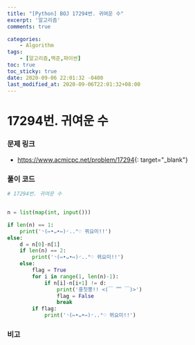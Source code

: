 ```yaml
---
title: "[Python] BOJ 17294번. 귀여운 수"
excerpt: '알고리즘'
comments: true

categories:
    - Algorithm
tags:
    - [알고리즘,백준,파이썬]
toc: true
toc_sticky: true
date: 2020-09-06 22:01:32 -0400
last_modified_at: 2020-09-06T22:01:32+08:00
---
```


# 17294번. 귀여운 수

### 문제 링크
- <https://www.acmicpc.net/problem/17294>{: target="\_blank"}

### 풀이 코드

```python
# 17294번. 귀여운 수


n = list(map(int, input()))

if len(n) == 1:
    print('◝(⑅•ᴗ•⑅)◜..°♡ 뀌요미!!')
else:
    d = n[0]-n[1]
    if len(n) == 2:
        print('◝(⑅•ᴗ•⑅)◜..°♡ 뀌요미!!')
    else:
        flag = True
        for i in range(1, len(n)-1):
            if n[i]-n[i+1] != d:
                print('흥칫뿡!! <(￣ ﹌ ￣)>')
                flag = False
                break
        if flag:
            print('◝(⑅•ᴗ•⑅)◜..°♡ 뀌요미!!')
```

### 비고